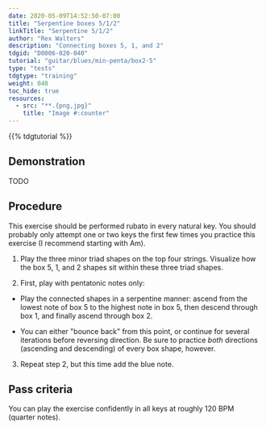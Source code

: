 ```yaml
---
date: 2020-05-09T14:52:50-07:00
title: "Serpentine boxes 5/1/2"
linkTitle: "Serpentine 5/1/2"
author: "Rex Walters"
description: "Connecting boxes 5, 1, and 2"
tdgid: "D0006-020-040"
tutorial: "guitar/blues/min-penta/box2-5"
type: "tests"
tdgtype: "training"
weight: 040
toc_hide: true
resources:
  - src: "**.{png,jpg}"
    title: "Image #:counter"
---
```


{{% tdgtutorial %}}

## Demonstration

TODO

## Procedure

This exercise should be performed rubato in every natural key. You should
probably only attempt one or two keys the first few times you practice this
exercise (I recommend starting with Am).

1. Play the three minor triad shapes on the top four strings. Visualize how the
   box 5, 1, and 2 shapes sit within these three triad shapes.

2. First, play with pentatonic notes only:

  * Play the connected shapes in a serpentine manner: ascend from the lowest note
   of box 5 to the highest note in box 5, then descend through box 1, and
   finally ascend through box 2. 
   
   * You can either "bounce back" from this point, or continue for several
     iterations before reversing direction. Be sure to practice _both_
     directions (ascending and descending) of every box shape, however.

3. Repeat step 2, but this time add the blue note.

## Pass criteria

You can play the exercise confidently in all keys at roughly 120 BPM (quarter notes).

